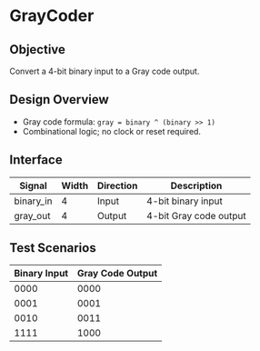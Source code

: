 # GrayCoder

## Objective
Convert a 4-bit binary input to a Gray code output.

## Design Overview
- Gray code formula: `gray = binary ^ (binary >> 1)`
- Combinational logic; no clock or reset required.

## Interface

| Signal       | Width | Direction | Description                |
|--------------|--------|-----------|----------------------------|
| binary_in    | 4      | Input     | 4-bit binary input         |
| gray_out     | 4      | Output    | 4-bit Gray code output     |

## Test Scenarios

| Binary Input | Gray Code Output |
|--------------|------------------|
| 0000         | 0000             |
| 0001         | 0001             |
| 0010         | 0011             |
| 1111         | 1000             |
